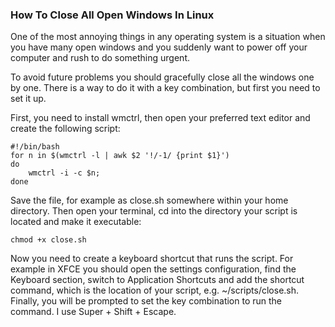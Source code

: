 ### How To Close All Open Windows In Linux

One of the most annoying things in any operating system is a situation when you have many open windows and you suddenly want to power off your computer and rush to do something urgent. 

To avoid future problems you should gracefully close all the windows one by one. There is a way to do it with a key combination, but first you need to set it up.

First, you need to install wmctrl, then open your preferred text editor and create the following script:

    #!/bin/bash
    for n in $(wmctrl -l | awk $2 '!/-1/ {print $1}')
    do
        wmctrl -i -c $n;
    done


Save the file, for example as close.sh somewhere within your home directory. Then open your terminal, cd into the directory your script is located and make it executable:

    chmod +x close.sh


Now you need to create a keyboard shortcut that runs the script. For example in XFCE you should open the settings configuration, find the Keyboard section, switch to Application Shortcuts and add the shortcut command, which is the location of your script, e.g. ~/scripts/close.sh. Finally, you will be prompted to set the key combination to run the command. I use Super + Shift + Escape.
